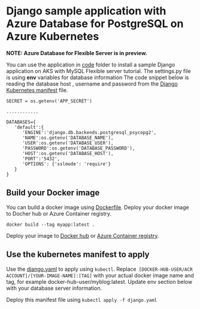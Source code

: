 # Django sample application with Azure Database for PostgreSQL on Azure Kubernetes

**NOTE: Azure Database for Flexible Server is in preview.**

You can use the application in [code](./Code) folder to install a sample Django application on AKS with MySQL Flexible server tutorial. The settings.py file is using **env** variables for database information
The code snippet below is reading the database host , username and password from the [Django Kubernetes manifest](/django.yaml) file. 

```
SECRET = os.getenv('APP_SECRET')

............

DATABASES={
   'default':{
      'ENGINE':'django.db.backends.postgresql_psycopg2',
      'NAME':os.getenv('DATABASE_NAME'),
      'USER':os.getenv('DATABASE_USER'),
      'PASSWORD':os.getenv('DATABASE_PASSWORD'),
      'HOST':os.getenv('DATABASE_HOST'),
      'PORT':'5432',
      'OPTIONS': {'sslmode': 'require'}
   }
}
```

## Build your Docker image

You can build a docker image using [Dockerfile](./Code/Dockerfile).  Deploy your docker image to Docher hub or Azure Container registry.

```
docker build --tag myapp:latest . 
```

Deploy your image to [Docker hub](https://docs.docker.com/get-started/part3/#create-a-docker-hub-repository-and-push-your-image) or [Azure Container registry](https://docs.microsoft.com/azure/container-registry/container-registry-get-started-azure-cli).

## Use the kubernetes manifest to apply 

Use the [django.yaml](./django.yaml) to apply using ```kubectl```. Replace``` [DOCKER-HUB-USER/ACR ACCOUNT]/[YOUR-IMAGE-NAME]:[TAG]``` with your actual docker image name and tag, for example docker-hub-user/myblog:latest.
Update env section below with your database server information.

Deploy this manifest file using ```kubectl apply -f django.yaml```
